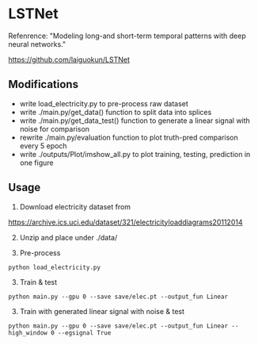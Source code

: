 # LSTNet
Refenrence: "Modeling long-and short-term temporal patterns with deep neural networks." 

https://github.com/laiguokun/LSTNet

## Modifications
* write load_electricity.py to pre-process raw dataset
* write ./main.py/get_data() function to split data into splices
* write ./main.py/get_data_test() function to generate a linear signal with noise for comparison
* rewrite ./main.py/evaluation function to plot truth-pred comparison every 5 epoch
* write ./outputs/Plot/imshow_all.py to plot training, testing, prediction in one figure

## Usage
1. Download electricity dataset from 

https://archive.ics.uci.edu/dataset/321/electricityloaddiagrams20112014

2. Unzip and place under ./data/
  
4. Pre-process

```
python load_electricity.py
```

3. Train & test

```
python main.py --gpu 0 --save save/elec.pt --output_fun Linear
```

3. Train with generated linear signal with noise & test

```
python main.py --gpu 0 --save save/elec.pt --output_fun Linear --high_window 0 --egsignal True
```



